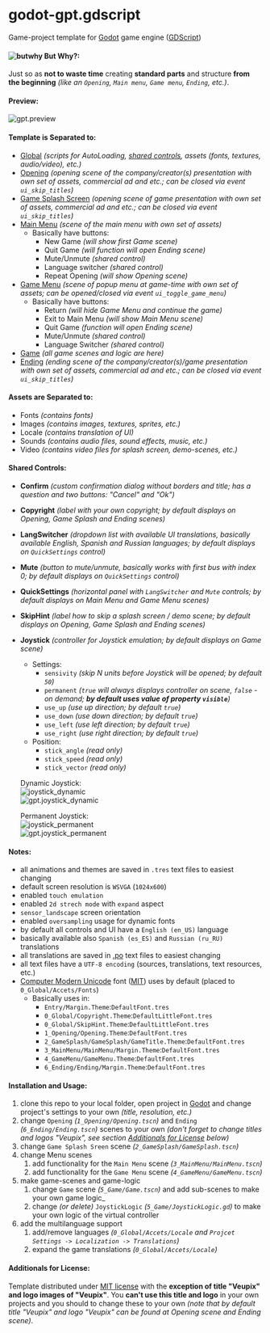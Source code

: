 # godot-gpt.gdscript
Game-project template for [Godot](https://godotengine.org/) game engine ([GDScript](http://docs.godotengine.org/en/latest/getting_started/scripting/gdscript/gdscript_basics.html))

#### ![butwhy](http://i68.tinypic.com/168bdc4.jpg) But Why?:
Just so as **not to waste time** creating **standard parts** and structure **from the beginning** _(like an `Opening`, `Main menu`, `Game menu`, `Ending`, etc.)_.

#### Preview:
![gpt.preview](https://media.giphy.com/media/3HuIZsXzEFaINAPCrQ/giphy.gif)

#### Template is Separated to:
* [Global](0_Global) _(scripts for AutoLoading, [shared controls](#shared-controls), assets (fonts, textures, audio/video), etc.)_
* [Opening](1_Opening) _(opening scene of the company/creator(s) presentation with own set of assets, commercial ad and etc.; can be closed via event `ui_skip_titles`)_
* [Game Splash Screen](2_GameSplash) _(opening scene of game presentation with own set of assets, commercial ad and etc.; can be closed via event `ui_skip_titles`)_
* [Main Menu](3_MainMenu) _(scene of the main menu with own set of assets)_
  * Basically have buttons:
    * New Game _(will show first Game scene)_
    * Quit Game _(will function will open Ending scene)_
    * Mute/Unmute _(shared control)_
    * Language switcher _(shared control)_
    * Repeat Opening _(will show Opening scene)_
* [Game Menu](4_GameMenu) _(scene of popup menu at game-time with own set of assets; can be opened/closed via event `ui_toggle_game_menu`)_
  * Basically have buttons:
    * Return _(will hide Game Menu and continue the game)_
    * Exit to Main Menu _(will show Main Menu scene)_
    * Quit Game _(function will open Ending scene)_
    * Mute/Unmute _(shared control)_
    * Language Switcher _(shared control)_
* [Game](5_Game) _(all game scenes and logic are here)_
* [Ending](6_Ending) _(ending scene of the company/creator(s)/game presentation with own set of assets, commercial ad and etc.; can be closed via event `ui_skip_titles`)_


#### Assets are Separated to:
* Fonts _(contains fonts)_
* Images _(contains images, textures, sprites, etc.)_
* Locale _(contains translation of UI)_
* Sounds _(contains audio files, sound effects, music, etc.)_
* Video _(contains video files for splash screen, demo-scenes, etc.)_

#### Shared Controls:
* **Confirm** _(custom confirmation dialog without borders and title; has a question and two buttons: "Cancel" and "Ok")_
* **Copyright** _(label with your own copyright; by default displays on Opening, Game Splash and Ending scenes)_
* **LangSwitcher** _(dropdown list with available UI translations, basically available English, Spanish and Russian languages; by default displays on `QuickSettings` control)_
* **Mute** _(button to mute/unmute, basically works with first bus with index 0; by default displays on `QuickSettings` control)_
* **QuickSettings** _(horizontal panel with `LangSwitcher` and `Mute` controls; by default displays on Main Menu and Game Menu scenes)_
* **SkipHint** _(label how to skip a splash screen / demo scene; by default displays on Opening, Game Splash and Ending scenes)_
* **Joystick** _(controller for Joystick emulation; by default displays on Game scene)_
  * Settings:
    * `sensivity` _(skip N units before Joystick will be opened; by default `50`)_
    * `permanent` _(`true` will always displays controller on scene, `false` - on demand; **by default uses value of property `visible`**)_
    * `use_up` _(use up direction; by default `true`)_
    * `use_down` _(use down direction; by default `true`)_
    * `use_left` _(use left direction; by default `true`)_
    * `use_right` _(use right direction; by default `true`)_
  * Position:
    * `stick_angle` _(read only)_
    * `stick_speed` _(read only)_
    * `stick_vector` _(read only)_
  
  Dynamic Joystick:
  <br/>![joystick_dynamic](http://i64.tinypic.com/1tsu9t.png)
  <br/>![gpt.joystick_dynamic](https://media.giphy.com/media/RekVVr55owigX4a194/giphy.gif)
  
  Permanent Joystick:
  <br/>![joystick_permanent](http://i66.tinypic.com/24cwrom.png)
  <br/>![gpt.joystick_permanent](https://media.giphy.com/media/wZQBKIvaKLdYX12You/giphy.gif)

#### Notes:
* all animations and themes are saved in `.tres` text files to easiest changing
* default screen resolution is `WSVGA` (`1024x600`)
* enabled `touch emulation`
* enabled `2d strech mode` with `expand` aspect
* `sensor_landscape` screen orientation
* enabled `oversampling` usage for dynamic fonts
* by default all controls and UI have a `English (en_US)` language
* basically available also `Spanish (es_ES)` and `Russian (ru_RU)` translations
* all translations are saved in [.po](https://en.wikipedia.org/wiki/Gettext) text files to easiest changing
* all text files have a `UTF-8 encoding` (sources, translations, text resources, etc.)
* [Computer Modern Unicode](https://sourceforge.net/projects/cm-unicode/) font ([MIT](https://en.wikipedia.org/wiki/MIT_License)) uses by default (placed to `0_Global/Accets/Fonts`)
  * Basically uses in:
    * `Entry/Margin.Theme`:`DefaultFont.tres`
    * `0_Global/Copyright.Theme`:`DefaultLittleFont.tres`
    * `0_Global/SkipHint.Theme`:`DefaultLittleFont.tres`
    * `1_Opening/Opening.Theme`:`DefaultFont.tres`
    * `2_GameSplash/GameSplash/GameTitle.Theme`:`DefaultFont.tres`
    * `3_MainMenu/MainMenu/Margin.Theme`:`DefaultFont.tres`
    * `4_GameMenu/GameMenu.Theme`:`DefaultFont.tres`
    * `6_Ending/Ending/Margin.Theme`:`DefaultFont.tres`

#### Installation and Usage:
1. clone this repo to your local folder, open project in [Godot](https://godotengine.org/) and change project's settings to your own _(title, resolution, etc.)_
2. change `Opening` _(`1_Opening/Opening.tscn`)_ and `Ending` _(`6_Ending/Ending.tscn`)_ scenes to your own _(don't forget to change titles and logos "Veupix", see section [Additionals for License](#additionals-for-license) below)_
3. change `Game Splash Sreen` scene _(`2_GameSplash/GameSplash.tscn`)_
4. change Menu scenes
    1. add functionality for the `Main Menu` scene _(`3_MainMenu/MainMenu.tscn`)_
    2. add functionality for the `Game Menu` scene _(`4_GameMenu/GameMenu.tscn`)_
5. make game-scenes and game-logic
    1. change `Game` scene _(`5_Game/Game.tscn`)_ and add sub-scenes to make your own game logic_
    2. change _(or delete)_ `JoystickLogic` _(`5_Game/JoystickLogic.gd`)_ to make your own logic of the virtual controller
6. add the multilanguage support
    1. add/remove languages _(`0_Global/Accets/Locale` and `Projcet Settings -> Localization -> Translations`)_
    2. expand the game translations _(`0_Global/Accets/Locale`)_

#### Additionals for License:
Template distributed under [MIT license](https://en.wikipedia.org/wiki/MIT_License) with the **exception of title "Veupix" and logo images of "Veupix"**.
 You **can't use this title and logo** in your own projects and you should to change these to your own
 _(note that by default title "Veupix" and logo "Veupix" can be found at Opening scene and Ending scene)_.